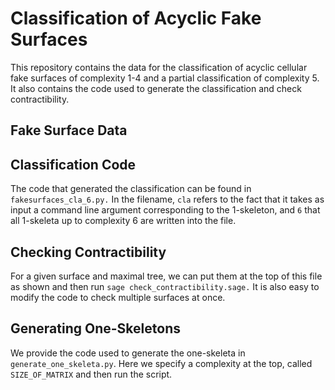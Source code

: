 # Classification of Acyclic Fake Surfaces
This repository contains the data for the classification of acyclic cellular fake surfaces of complexity 1-4 and a partial classification of complexity 5. It also contains the  code used to generate the classification and check contractibility. 

## Fake Surface Data

## Classification Code
The code that generated the classification can be found in ``fakesurfaces_cla_6.py.`` In the filename, `cla` refers to the fact that it takes as input a command line argument corresponding to the 1-skeleton, and `6` that all 1-skeleta up to complexity 6 are written into the file.

## Checking Contractibility
For a given surface and maximal tree, we can put them at the top of this file as shown and then run ``sage check_contractibility.sage.`` It is also easy to modify the code to check multiple surfaces at once.  

## Generating One-Skeletons
We provide the code used to generate the one-skeleta in ``generate_one_skeleta.py``. Here we specify a complexity at the top, called ``SIZE_OF_MATRIX`` and then run the script.  
